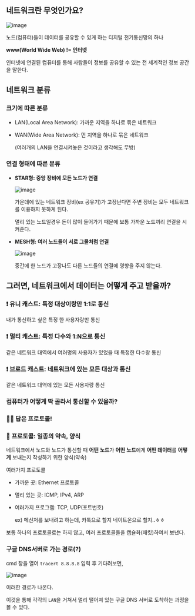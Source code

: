 ## **네트워크란 무엇인가요?**

![image](https://user-images.githubusercontent.com/70757883/126485243-46c35426-9141-4879-88e6-8f393eff9b15.png)

노드(컴퓨터)들이 데이터를 공유할 수 있게 하는 디지털 전기통신망의 하나

**www(World Wide Web) != 인터넷**

인터넷에 연결된 컴퓨터를 통해 사람들이 정보를 공유할 수 있는 전 세계적인 정보 공간을 말한다.

## **네트워크 분류**

### **크기에 따른 분류**

- LAN(Local Area Network): 가까운 지역을 하나로 묶은 네트워크

- WAN(Wide Area Network): 먼 지역을 하나로 묶은 네트워크

  (여러개의 LAN을 연결시켜놓은 것이라고 생각해도 무방)

### **연결 형태에 따른 분류**

- **STAR형: 중앙 장비에 모든 노드가 연결**

  ![image](https://user-images.githubusercontent.com/70757883/126485283-c6b66742-4e33-41ea-bfec-62811e01c35c.png)

  가운데에 있는 네트워크 장비(ex 공유기)가 고장난다면 주변 장비는 모두 네트워크를 이용하지 못하게 된다.

  멀리 있는 노드일경우 돈이 많이 들어가기 때문에 보통 가까운 노드끼리 연결을 시켜준다.

- **MESH형: 여러 노드들이 서로 그물처럼 연결**

  ![image](https://user-images.githubusercontent.com/70757883/126485324-f6c2712a-1fb3-496e-97eb-cb815dbd1354.png)

  중간에 한 노드가 고장나도 다른 노드들의 연결에 영향을 주지 않는다.



## **그러면, 네트워크에서 데이터는 어떻게 주고 받을까?**

### ❗ **유니 캐스트: 특정 대상이랑만 1:1로 통신**

내가 통신하고 싶은 특정 한 사용자랑만 통신

### ❗ **멀티 캐스트: 특정 다수와 1:N으로 통신**

같은 네트워크 대역에서 여러명의 사용자가 있었을 때 특정한 다수랑 통신

### ❗ **브로드 캐스트: 네트워크에 있는 모든 대상과 통신**

같은 네트워크 대역에 있는 모든 사용자랑 통신

### **컴퓨터가 어떻게 딱 골라서 통신할 수 있을까?**

### **🙋‍♀️ 답은 프로토콜!**

### 💨 **프로토콜: 일종의 약속, 양식**

네트워크에서 노드와 노드가 통신할 때 **어떤** **노드**가 **어떤** **노드**에게 **어떤 데이터**를 **어떻게** 보내는지 작성하기 위한 양식(약속)

여러가지 프로토콜

- 가까운 곳: Ethernet 프로토콜

- 멀리 있는 곳: ICMP, IPv4, ARP

- 여러가지 프로그램: TCP, UDP(포트번호)

  ex) 메신저를 보내려고 하는데, 카톡으로 할지 네이트온으로 할지..ㅎㅎ

보통 하나의 프로토콜로는 하지 않고, 여러 프로토콜들을 캡슐화(패킷)하여서 보낸다.

### **구글 DNS서버로 가는 경로(?)**

cmd 창을 열어 `tracert 8.8.8.8` 입력 후 기다려보면,

![image](https://user-images.githubusercontent.com/70757883/126485380-fc132a8c-aa36-4169-a535-18e8d437f1fd.png)

이러한 경로가 나온다.

이것을 통해 각각의 `LAN`을 거쳐서 멀리 떨어져 있는 구글 DNS 서버로 도착하는 과정을 볼 수 있다.

